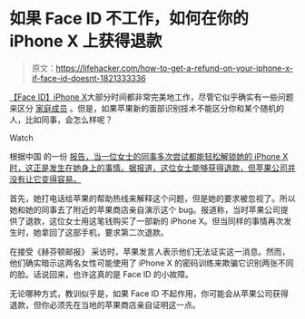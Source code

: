 # 如果 Face ID 不工作，如何在你的 iPhone X 上获得退款

> 原文：<https://lifehacker.com/how-to-get-a-refund-on-your-iphone-x-if-face-id-doesnt-1821333336>

[【Face ID】](https://lifehacker.com/what-you-need-to-know-about-face-id-on-the-iphone-x-1804641406)[iPhone X](https://lifehacker.com/what-do-you-like-or-hate-about-iphone-x-1820179520)大部分时间都非常完美地工作，尽管它似乎确实有一些问题来区分 [家庭成员](https://lifehacker.com/don-t-use-face-id-on-the-iphone-x-if-you-re-worried-abo-1821014444) 。但是，如果苹果新的面部识别技术不能区分你和某个随机的人，比如同事，会怎么样呢？

Watch

根据中国 的一份 [报告，当一位女士的同事多次尝试都能轻松解锁她的 iPhone X 时，这正是发生在她身上的事情。据报道，这位女士能够获得退款，但苹果公司并没有让它变得容易。](http://www.scmp.com/news/china/society/article/2124313/chinese-woman-offered-refund-after-facial-recognition-allows)

首先，她打电话给苹果的帮助热线来解释这个问题，但是她的要求被忽视了。所以她和她的同事去了附近的苹果商店亲自演示这个 bug。报道称，当时苹果公司提供了退款，这位女士用这笔钱购买了一部新的 iPhone X。但当同样的事情再次发生时，她拿回了这部手机，要求第二次退款。

在接受《赫芬顿邮报》 采访时，苹果发言人表示他们无法证实这一消息。然而，他们确实暗示这两名女性可能使用了 iPhone X 的密码训练来欺骗它识别两张不同的脸。话说回来，也许这真的是 Face ID 的小故障。

无论哪种方式，教训似乎是，如果 Face ID 不起作用，你可能会从苹果公司获得退款，但你必须先在当地的苹果商店亲自证明这一点。